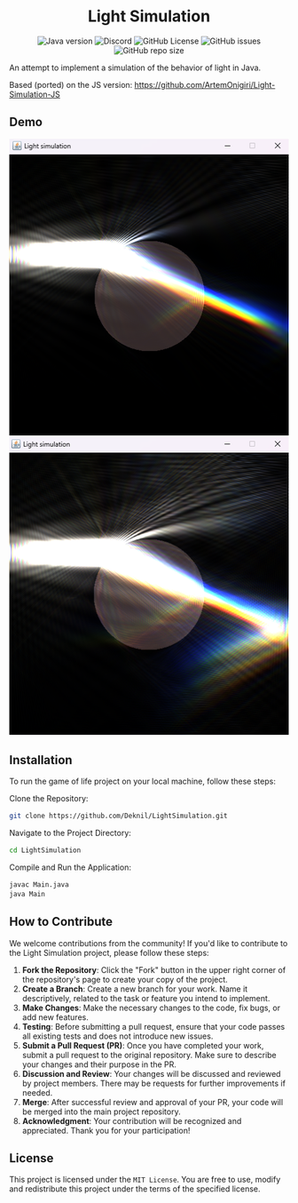 <div align="center">
    <h1>Light Simulation</h1>
</div>

<p align="center">
    <img alt="Java version" src="https://img.shields.io/badge/Java-21-orange">
    <a href="https://discord.gg/BwSuTdEGJ4" style="text-decoration: none;">
         <img alt="Discord" src="https://img.shields.io/discord/1174285070761197599.svg?label=&logo=discord&logoColor=ffffff&color=7389D8&labelColor=6A7EC2">
    </a>
    <img alt="GitHub License" src="https://img.shields.io/github/license/Deknil/LightSimulation">
    <img alt="GitHub issues" src="https://img.shields.io/github/issues-raw/Deknil/LightSimulation">
    <img alt="GitHub repo size" src="https://img.shields.io/github/repo-size/Deknil/LightSimulation">
</p>

An attempt to implement a simulation of the behavior of light in Java.

Based (ported) on the JS version: https://github.com/ArtemOnigiri/Light-Simulation-JS

## Demo

![img](./demo/img.png)
![img](./demo/img_1.png)


## Installation
To run the game of life project on your local machine, follow these steps:

Clone the Repository:

```bash
git clone https://github.com/Deknil/LightSimulation.git
```

Navigate to the Project Directory:

```bash
cd LightSimulation
```

Compile and Run the Application:

```bash
javac Main.java
java Main
```

## How to Contribute

We welcome contributions from the community! If you'd like to contribute to the Light Simulation project, please follow these steps:
1. **Fork the Repository**: Click the "Fork" button in the upper right corner of the repository's page to create your copy of the project.
2. **Create a Branch**: Create a new branch for your work. Name it descriptively, related to the task or feature you intend to implement.
3. **Make Changes**: Make the necessary changes to the code, fix bugs, or add new features.
4. **Testing**: Before submitting a pull request, ensure that your code passes all existing tests and does not introduce new issues.
5. **Submit a Pull Request (PR)**: Once you have completed your work, submit a pull request to the original repository. Make sure to describe your changes and their purpose in the PR.
6. **Discussion and Review**: Your changes will be discussed and reviewed by project members. There may be requests for further improvements if needed.
7. **Merge**: After successful review and approval of your PR, your code will be merged into the main project repository.
8. **Acknowledgment**: Your contribution will be recognized and appreciated. Thank you for your participation!

## License
This project is licensed under the `MIT License`. You are free to use, modify and redistribute this project under the terms of the specified license.
